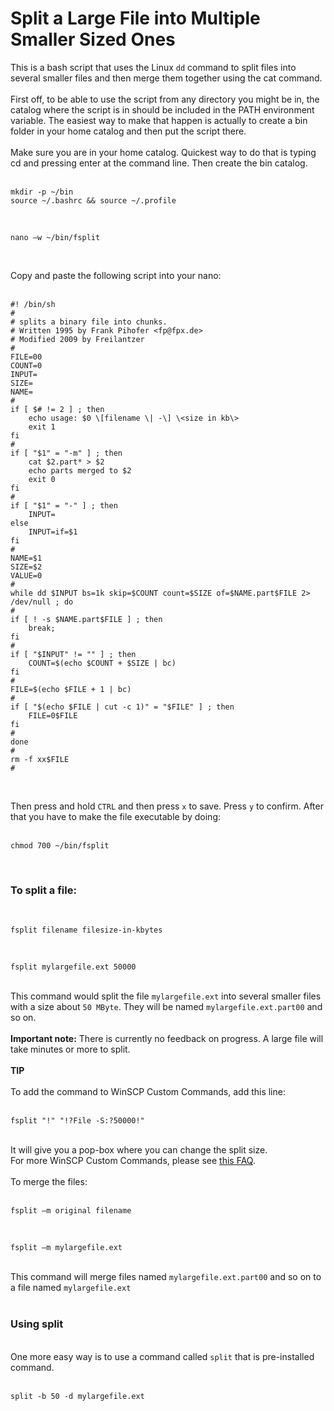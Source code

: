 <h1>Split a Large File into Multiple Smaller Sized Ones</h1>

        
This is a bash script that uses the Linux <code>dd</code> command to split files into several smaller files and then merge them together using the cat command.<br>
<br>
First off, to be able to use the script from any directory you might be in, the catalog where the script is in should be included in the PATH environment variable. The easiest way to make that happen is actually to create a bin folder in your home catalog and then put the script there. <br>
<br>
Make sure you are in your home catalog. Quickest way to do that is typing cd and pressing enter at the command line. Then create the bin catalog.<br>
<br>
<pre><code>mkdir -p ~&#x2F;bin
source ~&#x2F;.bashrc &amp;&amp; source ~&#x2F;.profile</code></pre><br>
<pre><code>nano –w ~&#x2F;bin&#x2F;fsplit</code></pre><br>
Copy and paste the following script into your nano:<br>
<br>
<pre><code>#! &#x2F;bin&#x2F;sh
#
# splits a binary file into chunks.
# Written 1995 by Frank Pihofer &lt;fp@fpx.de&gt;
# Modified 2009 by Freilantzer
#
FILE=00
COUNT=0
INPUT=
SIZE=
NAME=
#
if [ $# != 2 ] ; then
&nbsp; &nbsp; echo usage: $0 \[filename \| -\] \&lt;size in kb\&gt;
&nbsp; &nbsp; exit 1
fi
#
if [ &quot;$1&quot; = &quot;-m&quot; ] ; then
&nbsp; &nbsp; cat $2.part* &gt; $2
&nbsp; &nbsp; echo parts merged to $2
&nbsp; &nbsp; exit 0
fi
#
if [ &quot;$1&quot; = &quot;-&quot; ] ; then
&nbsp; &nbsp; INPUT=
else
&nbsp; &nbsp; INPUT=if=$1
fi
#
NAME=$1
SIZE=$2
VALUE=0
#
while dd $INPUT bs=1k skip=$COUNT count=$SIZE of=$NAME.part$FILE 2&gt; &#x2F;dev&#x2F;null ; do
#
if [ ! -s $NAME.part$FILE ] ; then
&nbsp; &nbsp; break;
fi
#
if [ &quot;$INPUT&quot; != &quot;&quot; ] ; then
&nbsp; &nbsp; COUNT=$(echo $COUNT + $SIZE | bc)
fi
#
FILE=$(echo $FILE + 1 | bc)
#
if [ &quot;$(echo $FILE | cut -c 1)&quot; = &quot;$FILE&quot; ] ; then
&nbsp; &nbsp; FILE=0$FILE
fi
#
done
#
rm -f xx$FILE
#</code></pre><br>
Then press and hold <code>CTRL</code> and then press <code>x</code> to save. Press <code>y</code> to confirm. After that you have to make the file executable by doing:<br>
<br>
<pre><code>chmod 700 ~&#x2F;bin&#x2F;fsplit</code></pre><br>
<h3>To split a file:</h3><br>
<pre><code>fsplit filename filesize-in-kbytes</code></pre><br>
<pre><code>fsplit mylargefile.ext 50000</code></pre><br>
This command would split the file <code>mylargefile.ext</code> into several smaller files with a size about <code>50 MByte</code>. They will be named <code>mylargefile.ext.part00</code> and so on. <br>
<br>
<strong>Important note:</strong> There is currently no feedback on progress. A large file will take minutes or more to split.<br>
<br>
<strong>TIP</strong><br>
<br>
To add the command to WinSCP Custom Commands, add this line:<br>
<br>
<pre><code>fsplit &quot;!&quot; &quot;!?File -S:?50000!&quot;</code></pre><br>
It will give you a pop-box where you can change the split size. <br>
For more WinSCP Custom Commands, please see <a href="https://www.feralhosting.com/faq/view?question=27">this FAQ</a>.<br>
<br>
To merge the files:<br>
<br>
<pre><code>fsplit –m original filename</code></pre><br>
<pre><code>fsplit –m mylargefile.ext</code></pre><br>
This command will merge files named <code>mylargefile.ext.part00</code> and so on to a file named <code>mylargefile.ext</code><br>
<br>
<h3>Using split</h3><br>
One more easy way is to use a command called <code>split</code> that is pre-installed command.<br>
<br>
<pre><code>split -b 50 -d mylargefile.ext</code></pre><br>
<br>

